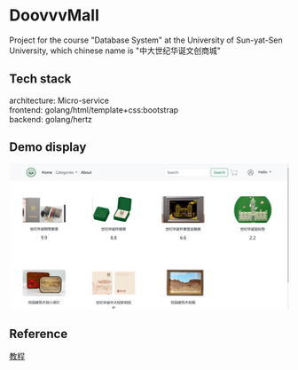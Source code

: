 # DoovvvMall
Project for the course "Database System" at the University of Sun-yat-Sen University, which chinese name is "中大世纪华诞文创商城"  
## Tech stack
architecture: Micro-service  
frontend: golang/html/template+css:bootstrap  
backend: golang/hertz  
## Demo display
![home](course/image.png)
## Reference
[教程](https://www.bilibili.com/video/BV1bf421o7NM?vd_source=1b27bec8aa00a8aea9a09874d684b2dc)